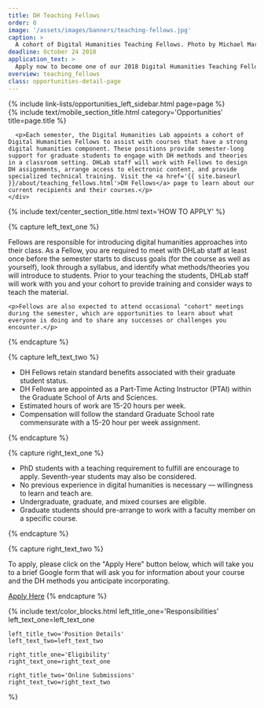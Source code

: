 ```yaml
---
title: DH Teaching Fellows
order: 0
image: '/assets/images/banners/teaching-fellows.jpg'
caption: >
  A cohort of Digital Humanities Teaching Fellows. Photo by Michael Marsland.
deadline: October 24 2018
application_text: >
  Apply now to become one of our 2018 Digital Humanities Teaching Fellows.
overview: teaching_fellows
class: opportunities-detail-page
---
```


<div class='center-column'>
  <div class='two-column-container one-third-width top-text'>
    <div class='left-column'>
      {% include link-lists/opportunities_left_sidebar.html page=page %}
    </div>
    <div class='right-column'>
      {% include text/mobile_section_title.html
        category='Opportunities'
        title=page.title
      %}

      <p>Each semester, the Digital Humanities Lab appoints a cohort of Digital Humanities Fellows to assist with courses that have a strong digital humanities component. These positions provide semester-long support for graduate students to engage with DH methods and theories in a classroom setting. DHLab staff will work with Fellows to design DH assignments, arrange access to electronic content, and provide specialized technical training. Visit the <a href='{{ site.baseurl }}/about/teaching_fellows.html'>DH Fellows</a> page to learn about our current recipients and their courses.</p>
    </div>
  </div>

  {% include text/center_section_title.html
    text='HOW TO APPLY'
  %}

  {% capture left_text_one %}
    <p>Fellows are responsible for introducing digital humanities approaches into their class. As a Fellow, you are required to meet with DHLab staff at least once before the semester starts to discuss goals (for the course as well as yourself), look through a syllabus, and identify what methods/theories you will introduce to students. Prior to your teaching the students, DHLab staff will work with you and your cohort to provide training and consider ways to teach the material.</p> 

    <p>Fellows are also expected to attend occasional "cohort" meetings during the semester, which are opportunities to learn about what everyone is doing and to share any successes or challenges you encounter.</p>
  {% endcapture %}

  {% capture left_text_two %}
    <ul>
      <li>DH Fellows retain standard benefits associated with their graduate student status.
      </li>
      <li>DH Fellows are appointed as a Part-Time Acting Instructor (PTAI) within the Graduate School of Arts and Sciences.
      </li>
      <li>Estimated hours of work are 15-20 hours per week.
      </li>
      <li>Compensation will follow the standard Graduate School rate commensurate with a 15-20 hour per week assignment.
      </li>
    </ul>
  
  {% endcapture %}

  {% capture right_text_one %}
    <ul>
      <li>PhD students with a teaching requirement to fulfill are encourage to apply. Seventh-year students may also be considered.
      </li>
      <li>No previous experience in digital humanities is necessary — willingness to learn and teach are.
      </li>
      <li>Undergraduate, graduate, and mixed courses are eligible.
      </li>
      <li>Graduate students should pre-arrange to work with a faculty member on a specific course.
      </li>
    </ul>
  {% endcapture %}

  {% capture right_text_two %}
    <p>To apply, please click on the "Apply Here" button below, which will take you to a brief Google form that will ask you for information about your course and the DH methods you anticipate incorporating.</p>
    <a href='https://docs.google.com/forms/d/e/1FAIpQLScvKOG9RgwKW5nbzHYHHwG9N_yMeoLpaBH-RNbSB1BH0clenA/viewform?usp=sf_link' target='_blank' class='white-button'>Apply Here</a>
  {% endcapture %}

  {% include text/color_blocks.html
    left_title_one='Responsibilities'
    left_text_one=left_text_one

    left_title_two='Position Details'
    left_text_two=left_text_two

    right_title_one='Eligibility'
    right_text_one=right_text_one

    right_title_two='Online Submissions'
    right_text_two=right_text_two
  %}

</div>
